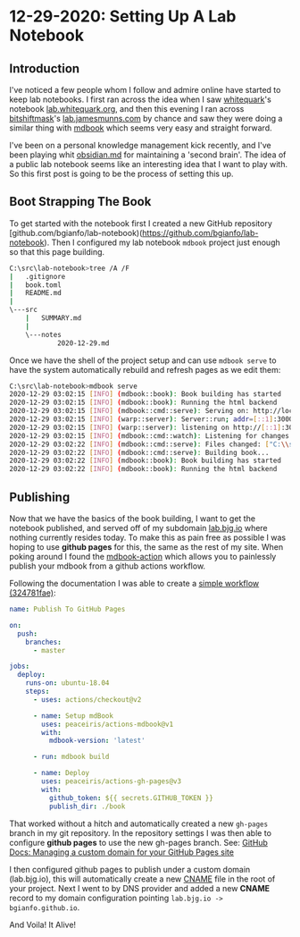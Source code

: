 # 12-29-2020: Setting Up A Lab Notebook

## Introduction

I've noticed a few people whom I follow and admire online have started to keep lab notebooks.
I first ran across the idea when I saw [whitequark](https://twitter.com/whitequark)'s notebook [lab.whitequark.org](https://lab.whitequark.org/),
and then this evening I ran across [bitshiftmask](https://twitter.com/bitshiftmask)'s [lab.jamesmunns.com](https://lab.jamesmunns.com/) by chance
and saw they were doing a similar thing with [mdbook](https://github.com/rust-lang/mdBook) which seems very easy and straight forward.

I've been on a personal knowledge management kick recently, and I've been playing whit [obsidian.md](https://obsidian.md/) for maintaining a 'second brain'.
The idea of a public lab notebook seems like an interesting idea that I want to play with. So this first post is going to be the process of setting this up.

## Boot Strapping The Book

To get started with the notebook first I created a new GitHub repository [github.com/bgianfo/lab-notebook)(https://github.com/bgianfo/lab-notebook).
Then I configured my lab notebook `mdbook` project just enough so that this page building.

```bash
C:\src\lab-notebook>tree /A /F
|   .gitignore
|   book.toml
|   README.md
|
\---src
    |   SUMMARY.md
    |
    \---notes
            2020-12-29.md
```

Once we have the shell of the project setup and can use `mdbook serve` to have the system automatically rebuild and refresh pages as we edit them:
```bash
C:\src\lab-notebook>mdbook serve
2020-12-29 03:02:15 [INFO] (mdbook::book): Book building has started
2020-12-29 03:02:15 [INFO] (mdbook::book): Running the html backend
2020-12-29 03:02:15 [INFO] (mdbook::cmd::serve): Serving on: http://localhost:3000
2020-12-29 03:02:15 [INFO] (warp::server): Server::run; addr=[::1]:3000
2020-12-29 03:02:15 [INFO] (warp::server): listening on http://[::1]:3000
2020-12-29 03:02:15 [INFO] (mdbook::cmd::watch): Listening for changes...
2020-12-29 03:02:22 [INFO] (mdbook::cmd::serve): Files changed: ["C:\\src\\lab-notebook\\src\\notes\\2020-12-29.md"]
2020-12-29 03:02:22 [INFO] (mdbook::cmd::serve): Building book...
2020-12-29 03:02:22 [INFO] (mdbook::book): Book building has started
2020-12-29 03:02:22 [INFO] (mdbook::book): Running the html backend
```

## Publishing

Now that we have the basics of the book building, I want to get the notebook
published, and served off of my subdomain [lab.bjg.io](https://lab.bjg.io) where
nothing currently resides today. To make this as pain free as possible I was hoping
to use **github pages** for this, the same as the rest of my site. When poking around
I found the [mdbook-action](https://github.com/marketplace/actions/mdbook-action)
which allows you to painlessly publish your mdbook from a github actions workflow.

Following the documentation I was able to create a [simple workflow (324781fae)](https://github.com/bgianfo/lab-notebook/commit/324781fae79572ea954d9bb5f8bd103b5c808e1b#diff-28802fbf11c83a2eee09623fb192785e7ca92a3f40602a517c011b947a1822d3):

```yaml
name: Publish To GitHub Pages

on:
  push:
    branches:
      - master

jobs:
  deploy:
    runs-on: ubuntu-18.04
    steps:
      - uses: actions/checkout@v2

      - name: Setup mdBook
        uses: peaceiris/actions-mdbook@v1
        with:
          mdbook-version: 'latest'

      - run: mdbook build

      - name: Deploy
        uses: peaceiris/actions-gh-pages@v3
        with:
          github_token: ${{ secrets.GITHUB_TOKEN }}
          publish_dir: ./book
```

That worked without a hitch and automatically created a new `gh-pages` branch in my
git repository. In the repository settings I was then able to configure **github pages**
to use the new gh-pages branch. See: [GitHub Docs: Managing a custom domain for your GitHub Pages site](https://docs.github.com/en/free-pro-team@latest/github/working-with-github-pages/managing-a-custom-domain-for-your-github-pages-site)


I then configured github pages to publish under a custom domain (lab.bjg.io), this
will automatically create a new [CNAME](https://github.com/bgianfo/lab-notebook/commit/5a85fb76a5d87e720913c3ae8d92be26387abf1d)
file in the root of your project. Next I  went to by DNS provider and added a new 
**CNAME** record to my domain configuration pointing `lab.bjg.io -> bgianfo.github.io`.

And Voila! It Alive!
